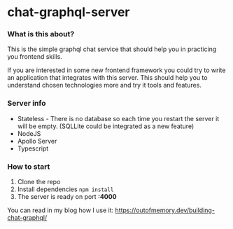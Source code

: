 # chat-graphql-server

### What is this about?

This is the simple graphql chat service that should help you in practicing you frontend skills.

If you are interested in some new frontend framework you could try to write an application that integrates with this server. This should help you to understand chosen technologies more and try it tools and features.

### Server info

* Stateless - There is no database so each time you restart the server it will be empty. (SQLLite could be integrated as a new feature)
* NodeJS
* Apollo Server
* Typescript

### How to start

1. Clone the repo
2. Install dependencies ```npm install```
3. The server is ready on port **:4000**

You can read in my blog how I use it:
https://outofmemory.dev/building-chat-graphql/